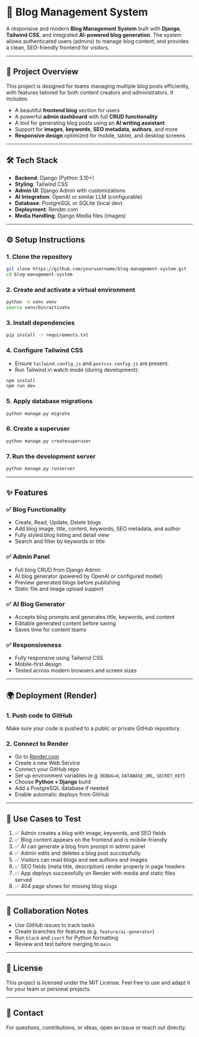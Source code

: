 
# 📝 Blog Management System

A responsive and modern **Blog Management System** built with **Django**, **Tailwind CSS**, and integrated **AI-powered blog generation**. The system allows authenticated users (admins) to manage blog content, and provides a clean, SEO-friendly frontend for visitors.

---

## 🚀 Project Overview

This project is designed for teams managing multiple blog posts efficiently, with features tailored for both content creators and administrators. It includes:

- A beautiful **frontend blog** section for users
- A powerful **admin dashboard** with full **CRUD functionality**
- A tool for generating blog posts using an **AI writing assistant**
- Support for **images**, **keywords**, **SEO metadata**, **authors**, and more
- **Responsive design** optimized for mobile, tablet, and desktop screens

---

## 🛠️ Tech Stack

- **Backend**: Django (Python 3.10+)
- **Styling**: Tailwind CSS
- **Admin UI**: Django Admin with customizations
- **AI Integration**: OpenAI or similar LLM (configurable)
- **Database**: PostgreSQL or SQLite (local dev)
- **Deployment**: Render.com
- **Media Handling**: Django Media files (images)

---

## ⚙️ Setup Instructions

### 1. Clone the repository

```bash
git clone https://github.com/yourusername/blog-management-system.git
cd blog-management-system
```

### 2. Create and activate a virtual environment

```bash
python -m venv venv
source venv/bin/activate
```

### 3. Install dependencies

```bash
pip install -r requirements.txt
```

### 4. Configure Tailwind CSS

- Ensure `tailwind.config.js` and `postcss.config.js` are present.
- Run Tailwind in watch mode (during development):

```bash
npm install
npm run dev
```

### 5. Apply database migrations

```bash
python manage.py migrate
```

### 6. Create a superuser

```bash
python manage.py createsuperuser
```

### 7. Run the development server

```bash
python manage.py runserver
```

---

## ✨ Features

### ✅ Blog Functionality
- Create, Read, Update, Delete blogs
- Add blog image, title, content, keywords, SEO metadata, and author
- Fully styled blog listing and detail view
- Search and filter by keywords or title

### ✅ Admin Panel
- Full blog CRUD from Django Admin
- AI blog generator (powered by OpenAI or configured model)
- Preview generated blogs before publishing
- Static file and image upload support

### ✅ AI Blog Generator
- Accepts blog prompts and generates title, keywords, and content
- Editable generated content before saving
- Saves time for content teams

### ✅ Responsiveness
- Fully responsive using Tailwind CSS
- Mobile-first design
- Tested across modern browsers and screen sizes

---

## 🌍 Deployment (Render)

### 1. Push code to GitHub  
Make sure your code is pushed to a public or private GitHub repository.

### 2. Connect to Render  
- Go to [Render.com](https://render.com)
- Create a new Web Service
- Connect your GitHub repo
- Set up environment variables (e.g. `DEBUG=0`, `DATABASE_URL`, `SECRET_KEY`)
- Choose **Python + Django** build
- Add a PostgreSQL database if needed
- Enable automatic deploys from GitHub

---

## 🧪 Use Cases to Test

1. ✅ Admin creates a blog with image, keywords, and SEO fields
2. ✅ Blog content appears on the frontend and is mobile-friendly
3. ✅ AI can generate a blog from prompt in admin panel
4. ✅ Admin edits and deletes a blog post successfully
5. ✅ Visitors can read blogs and see authors and images
6. ✅ SEO fields (meta title, description) render properly in page headers
7. ✅ App deploys successfully on Render with media and static files served
8. ✅ 404 page shows for missing blog slugs

---

## 👥 Collaboration Notes

- Use GitHub issues to track tasks
- Create branches for features (e.g. `feature/ai-generator`)
- Run `black` and `isort` for Python formatting
- Review and test before merging to `main`

---

## 📄 License

This project is licensed under the MIT License. Feel free to use and adapt it for your team or personal projects.

---

## 🤝 Contact

For questions, contributions, or ideas, open an issue or reach out directly.
